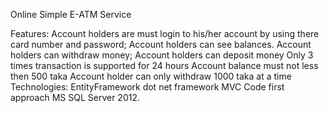 Online Simple E-ATM Service

Features:
      Account holders are must login to his/her account by using there card number and password;
      Account holders can see balances.
      Account holders can withdraw money;
      Account holders can deposit money
      Only 3 times transaction is supported for 24 hours
      Account balance must not less then 500 taka
      Account holder can only withdraw 1000 taka at a time
Technologies:
      EntityFramework
      dot net framework
      MVC Code first approach
      MS SQL Server 2012.
